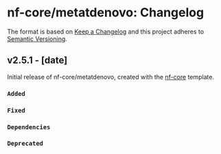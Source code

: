 # nf-core/metatdenovo: Changelog

The format is based on [Keep a Changelog](https://keepachangelog.com/en/1.0.0/)
and this project adheres to [Semantic Versioning](https://semver.org/spec/v2.0.0.html).

## v2.5.1 - [date]

Initial release of nf-core/metatdenovo, created with the [nf-core](https://nf-co.re/) template.

### `Added`

### `Fixed`

### `Dependencies`

### `Deprecated`
